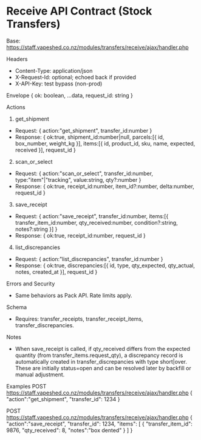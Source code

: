 # Receive API Contract (Stock Transfers)

Base: https://staff.vapeshed.co.nz/modules/transfers/receive/ajax/handler.php

Headers
- Content-Type: application/json
- X-Request-Id: optional; echoed back if provided
- X-API-Key: test bypass (non-prod)

Envelope
{ ok: boolean, ...data, request_id: string }

Actions
1) get_shipment
- Request: { action:"get_shipment", transfer_id:number }
- Response: { ok:true, shipment_id:number|null, parcels:[{ id, box_number, weight_kg }], items:[{ id, product_id, sku, name, expected, received }], request_id }

2) scan_or_select
- Request: { action:"scan_or_select", transfer_id:number, type:"item"|"tracking", value:string, qty?:number }
- Response: { ok:true, receipt_id:number, item_id?:number, delta:number, request_id }

3) save_receipt
- Request: { action:"save_receipt", transfer_id:number, items:[{ transfer_item_id:number, qty_received:number, condition?:string, notes?:string }] }
- Response: { ok:true, receipt_id:number, request_id }

4) list_discrepancies
- Request: { action:"list_discrepancies", transfer_id:number }
- Response: { ok:true, discrepancies:[{ id, type, qty_expected, qty_actual, notes, created_at }], request_id }

Errors and Security
- Same behaviors as Pack API. Rate limits apply.

Schema
- Requires: transfer_receipts, transfer_receipt_items, transfer_discrepancies.

Notes
- When save_receipt is called, if qty_received differs from the expected quantity (from transfer_items.request_qty), a discrepancy record is automatically created in transfer_discrepancies with type short|over. These are initially status=open and can be resolved later by backfill or manual adjustment.

Examples
POST https://staff.vapeshed.co.nz/modules/transfers/receive/ajax/handler.php
{ "action":"get_shipment", "transfer_id": 1234 }

POST https://staff.vapeshed.co.nz/modules/transfers/receive/ajax/handler.php
{ "action":"save_receipt", "transfer_id": 1234, "items": [ { "transfer_item_id": 9876, "qty_received": 8, "notes":"box dented" } ] }
